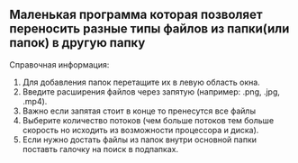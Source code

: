 Маленькая программа которая позволяет переносить разные типы файлов из папки(или папок) в другую папку
-----------
Справочная информация:    

1. Для добавления папок перетащите их в левую область окна.
2. Введите расширения файлов через запятую (например: .png, .jpg, .mp4).
3. Важно если запятая стоит в конце то пренесутся все файлы
4. Выберите количество потоков (чем больше потоков тем больше скорость но исходить из возможности процессора и диска).
5. Если нужно достать файлы из папок внутри основной папки поставть галочку на поиск в подпапках.
